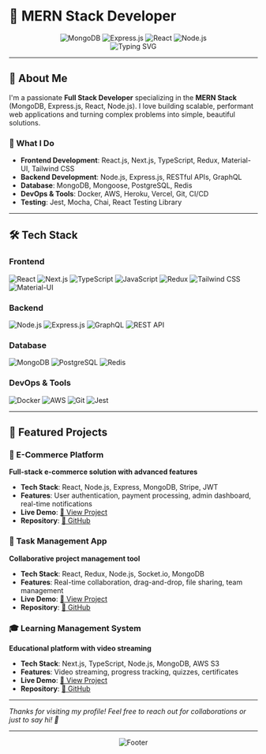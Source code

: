 # 🚀 MERN Stack Developer

<div align="center">
  <img src="https://img.shields.io/badge/MongoDB-4EA94B?style=for-the-badge&logo=mongodb&logoColor=white" alt="MongoDB" />
  <img src="https://img.shields.io/badge/Express.js-404D59?style=for-the-badge" alt="Express.js" />
  <img src="https://img.shields.io/badge/React-20232A?style=for-the-badge&logo=react&logoColor=61DAFB" alt="React" />
  <img src="https://img.shields.io/badge/Node.js-43853D?style=for-the-badge&logo=node.js&logoColor=white" alt="Node.js" />
</div>

<div align="center">
  <img src="https://readme-typing-svg.herokuapp.com?font=Fira+Code&pause=1000&color=2F81F7&center=true&vCenter=true&width=435&lines=Full+Stack+Developer;MERN+Stack+Specialist;Building+Scalable+Web+Apps;Passionate+About+Clean+Code" alt="Typing SVG" />
</div>

---

## 👋 About Me

I'm a passionate **Full Stack Developer** specializing in the **MERN Stack** (MongoDB, Express.js, React, Node.js). I love building scalable, performant web applications and turning complex problems into simple, beautiful solutions.

### 🎯 What I Do
- **Frontend Development**: React.js, Next.js, TypeScript, Redux, Material-UI, Tailwind CSS
- **Backend Development**: Node.js, Express.js, RESTful APIs, GraphQL
- **Database**: MongoDB, Mongoose, PostgreSQL, Redis
- **DevOps & Tools**: Docker, AWS, Heroku, Vercel, Git, CI/CD
- **Testing**: Jest, Mocha, Chai, React Testing Library

---

## 🛠️ Tech Stack

### Frontend
![React](https://img.shields.io/badge/React-20232A?style=flat-square&logo=react&logoColor=61DAFB)
![Next.js](https://img.shields.io/badge/Next.js-000000?style=flat-square&logo=next.js&logoColor=white)
![TypeScript](https://img.shields.io/badge/TypeScript-007ACC?style=flat-square&logo=typescript&logoColor=white)
![JavaScript](https://img.shields.io/badge/JavaScript-F7DF1E?style=flat-square&logo=javascript&logoColor=black)
![Redux](https://img.shields.io/badge/Redux-593D88?style=flat-square&logo=redux&logoColor=white)
![Tailwind CSS](https://img.shields.io/badge/Tailwind_CSS-38B2AC?style=flat-square&logo=tailwind-css&logoColor=white)
![Material-UI](https://img.shields.io/badge/Material--UI-0081CB?style=flat-square&logo=material-ui&logoColor=white)

### Backend
![Node.js](https://img.shields.io/badge/Node.js-43853D?style=flat-square&logo=node.js&logoColor=white)
![Express.js](https://img.shields.io/badge/Express.js-404D59?style=flat-square)
![GraphQL](https://img.shields.io/badge/GraphQL-E10098?style=flat-square&logo=graphql&logoColor=white)
![REST API](https://img.shields.io/badge/REST_API-02569B?style=flat-square&logo=swagger&logoColor=white)

### Database
![MongoDB](https://img.shields.io/badge/MongoDB-4EA94B?style=flat-square&logo=mongodb&logoColor=white)
![PostgreSQL](https://img.shields.io/badge/PostgreSQL-316192?style=flat-square&logo=postgresql&logoColor=white)
![Redis](https://img.shields.io/badge/Redis-DC382D?style=flat-square&logo=redis&logoColor=white)

### DevOps & Tools
![Docker](https://img.shields.io/badge/Docker-2496ED?style=flat-square&logo=docker&logoColor=white)
![AWS](https://img.shields.io/badge/AWS-232F3E?style=flat-square&logo=amazon-aws&logoColor=white)
![Git](https://img.shields.io/badge/Git-F05032?style=flat-square&logo=git&logoColor=white)
![Jest](https://img.shields.io/badge/Jest-323330?style=flat-square&logo=jest&logoColor=white)

---

## 🚀 Featured Projects

### 🛒 E-Commerce Platform
**Full-stack e-commerce solution with advanced features**

- **Tech Stack**: React, Node.js, Express, MongoDB, Stripe, JWT
- **Features**: User authentication, payment processing, admin dashboard, real-time notifications
- **Live Demo**: [🔗 View Project](https://your-project-demo.com)
- **Repository**: [📁 GitHub](https://github.com/yourusername/ecommerce-platform)

### 📱 Task Management App
**Collaborative project management tool**

- **Tech Stack**: React, Redux, Node.js, Socket.io, MongoDB
- **Features**: Real-time collaboration, drag-and-drop, file sharing, team management
- **Live Demo**: [🔗 View Project](https://your-task-app-demo.com)
- **Repository**: [📁 GitHub](https://github.com/yourusername/task-management-app)

### 🎓 Learning Management System
**Educational platform with video streaming**

- **Tech Stack**: Next.js, TypeScript, Node.js, MongoDB, AWS S3
- **Features**: Video streaming, progress tracking, quizzes, certificates
- **Live Demo**: [🔗 View Project](https://your-lms-demo.com)
- **Repository**: [📁 GitHub](https://github.com/yourusername/learning-management-system)

---


  <p><i>Thanks for visiting my profile! Feel free to reach out for collaborations or just to say hi! 👋</i></p>
</div>

---

<div align="center">
  <img src="https://capsule-render.vercel.app/api?type=waving&color=gradient&height=100&section=footer" alt="Footer" />
</div>
